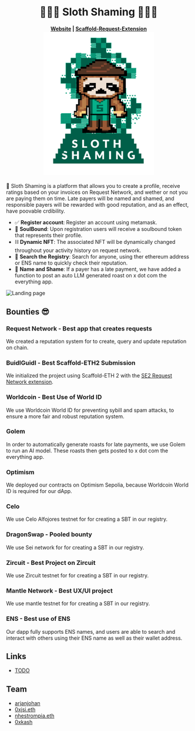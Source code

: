 <h1 align="center">
🦥🦥🦥 Sloth Shaming 🦥🦥🦥
</h1>

<h4 align="center">
  <a href="https://slothshaming.com">Website</a> |
  <a href="https://github.com/arjanjohan/scaffold-request-extension">Scaffold-Request-Extension </a>

  <img src="./assets/logo.png" alt="logo" width="300" height="auto">
</h4>

🦥 Sloth Shaming is a platform that allows you to create a profile, receive ratings based on your invoices on Request Network, and wether or not you are paying them on time. Late payers will be named and shamed, and responsible payers will be rewarded with good reputation, and as an effect, have poovable crdibility.

- ✅ **Register account**: Register an account using metamask.
- 🩻 **SoulBound**: Upon registration users will receive a soulbound token that represents their profile.
- ⛓️ **Dynamic NFT**: The associated NFT will be dynamically changed throughout your activity history on request network.
- 🔎 **Search the Registry**: Search for anyone, using ther ethereum address or ENS name to quickly check their reputation.
- 💅 **Name and Shame**: If a payer has a late payment, we have added a function to post an auto LLM generated roast on x dot com the everything app.

![Landing page](https://github.com/scaffold-eth/scaffold-eth-2/assets/55535804/b237af0c-5027-4849-a5c1-2e31495cccb1)

## Bounties 😎

### Request Network - Best app that creates requests
We created a reputation system for to create, query and update reputation on chain. 

### BuidlGuidl - Best Scaffold-ETH2 Submission
We initialized the project using Scaffold-ETH 2 with the [SE2 Request Network extension](https://github.com/arjanjohan/scaffold-request-extension). 

### Worldcoin - Best Use of World ID 
We use Worldcoin World ID for preventing sybill and spam attacks, to ensure a more fair and robust reputation system.

### Golem
In order to automatically generate roasts for late payments, we use Golem to run an AI model. These roasts then gets posted to x dot com the everything app.

### Optimism
We deployed our contracts on Optimism Sepolia, because Worldcoin World ID is required for our dApp.

### Celo
We use Celo Alfojores testnet for for creating a SBT in our registry. 

### DragonSwap - Pooled bounty
We use Sei network for for creating a SBT in our registry. 

### Zircuit - Best Project on Zircuit
We use Zircuit testnet for for creating a SBT in our registry. 

### Mantle Network - Best UX/UI project
We use mantle testnet for for creating a SBT in our registry. 

### ENS - Best use of ENS
Our dapp fully supports ENS names, and users are able to search and interact with others using their ENS name as well as their wallet address. 

## Links

- [TODO]()

## Team

- [arjanjohan](https://x.com/arjanjohan)
- [0xjsi.eth](https://x.com/0xjsieth)
- [nhestrompia.eth](https://x.com/nhestrompia)
- [0xkash](https://x.com/0xkash)
